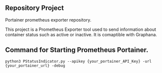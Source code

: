 ## Repository Project

Portainer prometheus exporter repository.

This project is a Prometheus Exporter tool used to send information about container status such as active or inactive. It is comaptible with Graphana.

## Command for Starting Prometheus Portainer.
```
python3 PStatusIndicator.py --apikey {your_portainer_API_Key} -url {your_portainer_url} -debug
```
